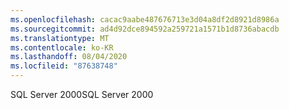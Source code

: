 ```yaml
---
ms.openlocfilehash: cacac9aabe487676713e3d04a8df2d8921d8986a
ms.sourcegitcommit: ad4d92dce894592a259721a1571b1d8736abacdb
ms.translationtype: MT
ms.contentlocale: ko-KR
ms.lasthandoff: 08/04/2020
ms.locfileid: "87638748"
---
```

<span data-ttu-id="106e7-101">SQL Server 2000</span><span class="sxs-lookup"><span data-stu-id="106e7-101">SQL Server 2000</span></span>

